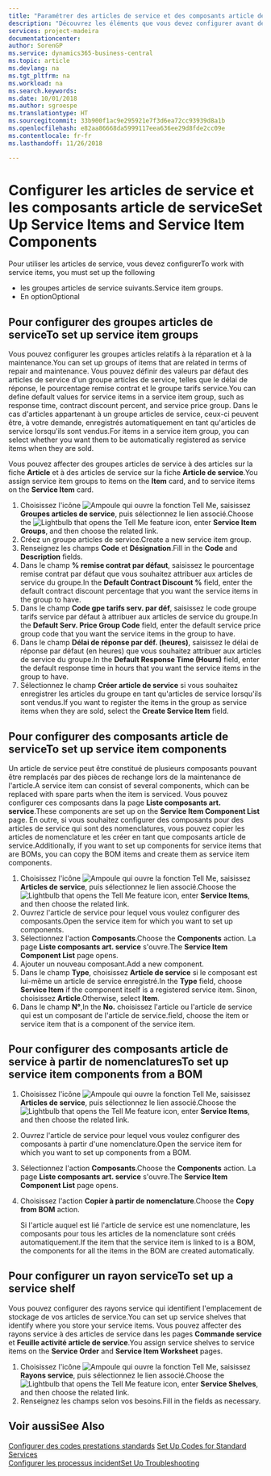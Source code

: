 ```yaml
---
title: "Paramétrer des articles de service et des composants article de service | Microsoft Docs"
description: "Découvrez les éléments que vous devez configurer avant de pouvoir utiliser des articles de service, notamment les valeurs par défaut telles que le délai de réponse, le pourcentage remise contrat et le groupe tarifs service."
services: project-madeira
documentationcenter: 
author: SorenGP
ms.service: dynamics365-business-central
ms.topic: article
ms.devlang: na
ms.tgt_pltfrm: na
ms.workload: na
ms.search.keywords: 
ms.date: 10/01/2018
ms.author: sgroespe
ms.translationtype: HT
ms.sourcegitcommit: 33b900f1ac9e295921e7f3d6ea72cc93939d8a1b
ms.openlocfilehash: e82aa86668da5999117eea636ee29d8fde2cc09e
ms.contentlocale: fr-fr
ms.lasthandoff: 11/26/2018

---
```

# <a name="set-up-service-items-and-service-item-components"></a><span data-ttu-id="1cbbd-103">Configurer les articles de service et les composants article de service</span><span class="sxs-lookup"><span data-stu-id="1cbbd-103">Set Up Service Items and Service Item Components</span></span>
<span data-ttu-id="1cbbd-104">Pour utiliser les articles de service, vous devez configurer</span><span class="sxs-lookup"><span data-stu-id="1cbbd-104">To work with service items, you must set up the following</span></span>

* <span data-ttu-id="1cbbd-105">les groupes articles de service suivants.</span><span class="sxs-lookup"><span data-stu-id="1cbbd-105">Service item groups.</span></span>
* <span data-ttu-id="1cbbd-106">En option</span><span class="sxs-lookup"><span data-stu-id="1cbbd-106">Optional</span></span>

## <a name="to-set-up-service-item-groups"></a><span data-ttu-id="1cbbd-107">Pour configurer des groupes articles de service</span><span class="sxs-lookup"><span data-stu-id="1cbbd-107">To set up service item groups</span></span>
<span data-ttu-id="1cbbd-108">Vous pouvez configurer les groupes articles relatifs à la réparation et à la maintenance.</span><span class="sxs-lookup"><span data-stu-id="1cbbd-108">You can set up groups of items that are related in terms of repair and maintenance.</span></span> <span data-ttu-id="1cbbd-109">Vous pouvez définir des valeurs par défaut des articles de service d'un groupe articles de service, telles que le délai de réponse, le pourcentage remise contrat et le groupe tarifs service.</span><span class="sxs-lookup"><span data-stu-id="1cbbd-109">You can define default values for service items in a service item group, such as response time, contract discount percent, and service price group.</span></span> <span data-ttu-id="1cbbd-110">Dans le cas d'articles appartenant à un groupe articles de service, ceux-ci peuvent être, à votre demande, enregistrés automatiquement en tant qu'articles de service lorsqu'ils sont vendus.</span><span class="sxs-lookup"><span data-stu-id="1cbbd-110">For items in a service item group, you can select whether you want them to be automatically registered as service items when they are sold.</span></span>  

<span data-ttu-id="1cbbd-111">Vous pouvez affecter des groupes articles de service à des articles sur la fiche **Article** et à des articles de service sur la fiche **Article de service**.</span><span class="sxs-lookup"><span data-stu-id="1cbbd-111">You assign service item groups to items on the **Item** card, and to service items on the **Service Item** card.</span></span>  

1. <span data-ttu-id="1cbbd-112">Choisissez l'icône ![Ampoule qui ouvre la fonction Tell Me](media/ui-search/search_small.png "Dites-moi ce que vous voulez faire"), saisissez **Groupes articles de service**, puis sélectionnez le lien associé.</span><span class="sxs-lookup"><span data-stu-id="1cbbd-112">Choose the ![Lightbulb that opens the Tell Me feature](media/ui-search/search_small.png "Tell me what you want to do") icon, enter **Service Item Groups**, and then choose the related link.</span></span>  
2. <span data-ttu-id="1cbbd-113">Créez un groupe articles de service.</span><span class="sxs-lookup"><span data-stu-id="1cbbd-113">Create a new service item group.</span></span>  
3. <span data-ttu-id="1cbbd-114">Renseignez les champs **Code** et **Désignation**.</span><span class="sxs-lookup"><span data-stu-id="1cbbd-114">Fill in the **Code** and **Description** fields.</span></span>  
4. <span data-ttu-id="1cbbd-115">Dans le champ **% remise contrat par défaut**, saisissez le pourcentage remise contrat par défaut que vous souhaitez attribuer aux articles de service du groupe.</span><span class="sxs-lookup"><span data-stu-id="1cbbd-115">In the **Default Contract Discount %** field, enter the default contract discount percentage that you want the service items in the group to have.</span></span>  
5. <span data-ttu-id="1cbbd-116">Dans le champ **Code gpe tarifs serv. par déf**, saisissez le code groupe tarifs service par défaut à attribuer aux articles de service du groupe.</span><span class="sxs-lookup"><span data-stu-id="1cbbd-116">In the **Default Serv. Price Group Code** field, enter the default service price group code that you want the service items in the group to have.</span></span>  
6. <span data-ttu-id="1cbbd-117">Dans le champ **Délai de réponse par déf. (heures)**, saisissez le délai de réponse par défaut (en heures) que vous souhaitez attribuer aux articles de service du groupe.</span><span class="sxs-lookup"><span data-stu-id="1cbbd-117">In the **Default Response Time (Hours)** field, enter the default response time in hours that you want the service items in the group to have.</span></span>  
7. <span data-ttu-id="1cbbd-118">Sélectionnez le champ **Créer article de service** si vous souhaitez enregistrer les articles du groupe en tant qu'articles de service lorsqu'ils sont vendus.</span><span class="sxs-lookup"><span data-stu-id="1cbbd-118">If you want to register the items in the group as service items when they are sold, select the **Create Service Item** field.</span></span>  

## <a name="to-set-up-service-item-components"></a><span data-ttu-id="1cbbd-119">Pour configurer des composants article de service</span><span class="sxs-lookup"><span data-stu-id="1cbbd-119">To set up service item components</span></span>
<span data-ttu-id="1cbbd-120">Un article de service peut être constitué de plusieurs composants pouvant être remplacés par des pièces de rechange lors de la maintenance de l'article.</span><span class="sxs-lookup"><span data-stu-id="1cbbd-120">A service item can consist of several components, which can be replaced with spare parts when the item is serviced.</span></span> <span data-ttu-id="1cbbd-121">Vous pouvez configurer ces composants dans la page **Liste composants art. service**.</span><span class="sxs-lookup"><span data-stu-id="1cbbd-121">These components are set up on the **Service Item Component List** page.</span></span> <span data-ttu-id="1cbbd-122">En outre, si vous souhaitez configurer des composants pour des articles de service qui sont des nomenclatures, vous pouvez copier les articles de nomenclature et les créer en tant que composants article de service.</span><span class="sxs-lookup"><span data-stu-id="1cbbd-122">Additionally, if you want to set up components for service items that are BOMs, you can copy the BOM items and create them as service item components.</span></span>

1. <span data-ttu-id="1cbbd-123">Choisissez l'icône ![Ampoule qui ouvre la fonction Tell Me](media/ui-search/search_small.png "Dites-moi ce que vous voulez faire"), saisissez **Articles de service**, puis sélectionnez le lien associé.</span><span class="sxs-lookup"><span data-stu-id="1cbbd-123">Choose the ![Lightbulb that opens the Tell Me feature](media/ui-search/search_small.png "Tell me what you want to do") icon, enter **Service Items**, and then choose the related link.</span></span>
2. <span data-ttu-id="1cbbd-124">Ouvrez l'article de service pour lequel vous voulez configurer des composants.</span><span class="sxs-lookup"><span data-stu-id="1cbbd-124">Open the service item for which you want to set up components.</span></span>  
3. <span data-ttu-id="1cbbd-125">Sélectionnez l'action **Composants**.</span><span class="sxs-lookup"><span data-stu-id="1cbbd-125">Choose the **Components** action.</span></span> <span data-ttu-id="1cbbd-126">La page **Liste composants art. service** s'ouvre.</span><span class="sxs-lookup"><span data-stu-id="1cbbd-126">The **Service Item Component List** page opens.</span></span>  
4. <span data-ttu-id="1cbbd-127">Ajouter un nouveau composant.</span><span class="sxs-lookup"><span data-stu-id="1cbbd-127">Add a new component.</span></span>  
5. <span data-ttu-id="1cbbd-128">Dans le champ **Type**, choisissez **Article de service** si le composant est lui-même un article de service enregistré.</span><span class="sxs-lookup"><span data-stu-id="1cbbd-128">In the **Type** field, choose **Service Item** if the component itself is a registered service item.</span></span> <span data-ttu-id="1cbbd-129">Sinon, choisissez **Article**.</span><span class="sxs-lookup"><span data-stu-id="1cbbd-129">Otherwise, select **Item**.</span></span>  
6. <span data-ttu-id="1cbbd-130">Dans le champ **N°**,</span><span class="sxs-lookup"><span data-stu-id="1cbbd-130">In the **No.**</span></span> <span data-ttu-id="1cbbd-131">choisissez l'article ou l'article de service qui est un composant de l'article de service.</span><span class="sxs-lookup"><span data-stu-id="1cbbd-131">field, choose the item or service item that is a component of the service item.</span></span>  

## <a name="to-set-up-service-item-components-from-a-bom"></a><span data-ttu-id="1cbbd-132">Pour configurer des composants article de service à partir de nomenclatures</span><span class="sxs-lookup"><span data-stu-id="1cbbd-132">To set up service item components from a BOM</span></span>
1.  <span data-ttu-id="1cbbd-133">Choisissez l'icône ![Ampoule qui ouvre la fonction Tell Me](media/ui-search/search_small.png "Dites-moi ce que vous voulez faire"), saisissez **Articles de service**, puis sélectionnez le lien associé.</span><span class="sxs-lookup"><span data-stu-id="1cbbd-133">Choose the ![Lightbulb that opens the Tell Me feature](media/ui-search/search_small.png "Tell me what you want to do") icon, enter **Service Items**, and then choose the related link.</span></span>  
2. <span data-ttu-id="1cbbd-134">Ouvrez l'article de service pour lequel vous voulez configurer des composants à partir d'une nomenclature.</span><span class="sxs-lookup"><span data-stu-id="1cbbd-134">Open the service item for which you want to set up components from a BOM.</span></span>  
3. <span data-ttu-id="1cbbd-135">Sélectionnez l'action **Composants**.</span><span class="sxs-lookup"><span data-stu-id="1cbbd-135">Choose the **Components** action.</span></span> <span data-ttu-id="1cbbd-136">La page **Liste composants art. service** s'ouvre.</span><span class="sxs-lookup"><span data-stu-id="1cbbd-136">The **Service Item Component List** page opens.</span></span>  
4. <span data-ttu-id="1cbbd-137">Choisissez l'action **Copier à partir de nomenclature**.</span><span class="sxs-lookup"><span data-stu-id="1cbbd-137">Choose the **Copy from BOM** action.</span></span>  

    <span data-ttu-id="1cbbd-138">Si l'article auquel est lié l'article de service est une nomenclature, les composants pour tous les articles de la nomenclature sont créés automatiquement.</span><span class="sxs-lookup"><span data-stu-id="1cbbd-138">If the item that the service item is linked to is a BOM, the components for all the items in the BOM are created automatically.</span></span>  

## <a name="to-set-up-a-service-shelf"></a><span data-ttu-id="1cbbd-139">Pour configurer un rayon service</span><span class="sxs-lookup"><span data-stu-id="1cbbd-139">To set up a service shelf</span></span>
<span data-ttu-id="1cbbd-140">Vous pouvez configurer des rayons service qui identifient l'emplacement de stockage de vos articles de service.</span><span class="sxs-lookup"><span data-stu-id="1cbbd-140">You can set up service shelves that identify where you store your service items.</span></span> <span data-ttu-id="1cbbd-141">Vous pouvez affecter des rayons service à des articles de service dans les pages **Commande service** et **Feuille activité article de service**.</span><span class="sxs-lookup"><span data-stu-id="1cbbd-141">You assign service shelves to service items on the **Service Order** and **Service Item Worksheet** pages.</span></span>  

1. <span data-ttu-id="1cbbd-142">Choisissez l'icône ![Ampoule qui ouvre la fonction Tell Me](media/ui-search/search_small.png "Dites-moi ce que vous voulez faire"), saisissez **Rayons service**, puis sélectionnez le lien associé.</span><span class="sxs-lookup"><span data-stu-id="1cbbd-142">Choose the ![Lightbulb that opens the Tell Me feature](media/ui-search/search_small.png "Tell me what you want to do") icon, enter **Service Shelves**, and then choose the related link.</span></span>
2. <span data-ttu-id="1cbbd-143">Renseignez les champs selon vos besoins.</span><span class="sxs-lookup"><span data-stu-id="1cbbd-143">Fill in the fields as necessary.</span></span>

## <a name="see-also"></a><span data-ttu-id="1cbbd-144">Voir aussi</span><span class="sxs-lookup"><span data-stu-id="1cbbd-144">See Also</span></span>
<span data-ttu-id="1cbbd-145">[Configurer des codes prestations standards](service-how-setup-service-coding.md) </span><span class="sxs-lookup"><span data-stu-id="1cbbd-145">[Set Up Codes for Standard Services](service-how-setup-service-coding.md) </span></span>  
[<span data-ttu-id="1cbbd-146">Configurer les processus incident</span><span class="sxs-lookup"><span data-stu-id="1cbbd-146">Set Up Troubleshooting</span></span>](service-how-setup-troubleshooting.md)

